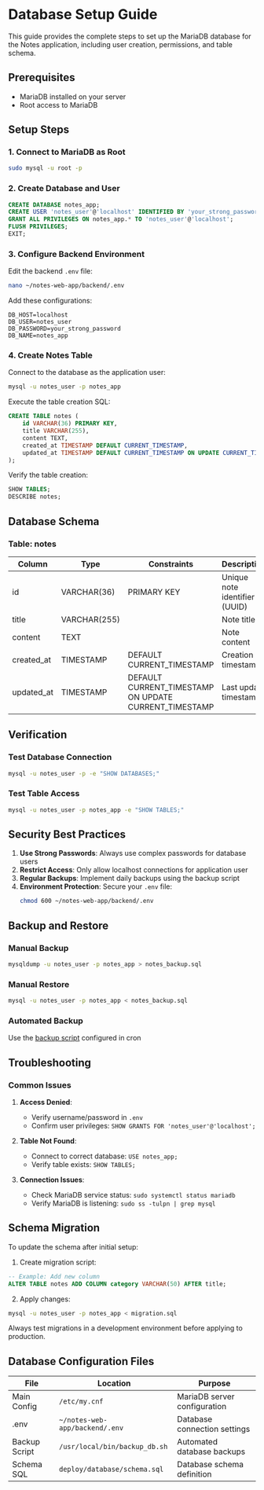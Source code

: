 # Database Setup Guide

This guide provides the complete steps to set up the MariaDB database for the Notes application, including user creation, permissions, and table schema.

## Prerequisites
- MariaDB installed on your server
- Root access to MariaDB

## Setup Steps

### 1. Connect to MariaDB as Root
```bash
sudo mysql -u root -p
```

### 2. Create Database and User
```sql
CREATE DATABASE notes_app;
CREATE USER 'notes_user'@'localhost' IDENTIFIED BY 'your_strong_password';
GRANT ALL PRIVILEGES ON notes_app.* TO 'notes_user'@'localhost';
FLUSH PRIVILEGES;
EXIT;
```

### 3. Configure Backend Environment
Edit the backend `.env` file:
```bash
nano ~/notes-web-app/backend/.env
```

Add these configurations:
```env
DB_HOST=localhost
DB_USER=notes_user
DB_PASSWORD=your_strong_password
DB_NAME=notes_app
```

### 4. Create Notes Table
Connect to the database as the application user:
```bash
mysql -u notes_user -p notes_app
```

Execute the table creation SQL:
```sql
CREATE TABLE notes (
    id VARCHAR(36) PRIMARY KEY,
    title VARCHAR(255),
    content TEXT,
    created_at TIMESTAMP DEFAULT CURRENT_TIMESTAMP,
    updated_at TIMESTAMP DEFAULT CURRENT_TIMESTAMP ON UPDATE CURRENT_TIMESTAMP
);
```

Verify the table creation:
```sql
SHOW TABLES;
DESCRIBE notes;
```

## Database Schema

### Table: notes

| Column       | Type         | Constraints                                              | Description                     |
|--------------|--------------|----------------------------------------------------------|---------------------------------|
| id           | VARCHAR(36)  | PRIMARY KEY                                              | Unique note identifier (UUID)   |
| title        | VARCHAR(255) |                                                          | Note title                      |
| content      | TEXT         |                                                          | Note content                    |
| created_at   | TIMESTAMP    | DEFAULT CURRENT_TIMESTAMP                                | Creation timestamp              |
| updated_at   | TIMESTAMP    | DEFAULT CURRENT_TIMESTAMP<br>ON UPDATE CURRENT_TIMESTAMP | Last update timestamp           |

## Verification

### Test Database Connection
```bash
mysql -u notes_user -p -e "SHOW DATABASES;"
```

### Test Table Access
```bash
mysql -u notes_user -p notes_app -e "SHOW TABLES;"
```

## Security Best Practices

1. **Use Strong Passwords**: Always use complex passwords for database users
2. **Restrict Access**: Only allow localhost connections for application user
3. **Regular Backups**: Implement daily backups using the backup script
4. **Environment Protection**: Secure your `.env` file:
   ```bash
   chmod 600 ~/notes-web-app/backend/.env
   ```

## Backup and Restore

### Manual Backup
```bash
mysqldump -u notes_user -p notes_app > notes_backup.sql
```

### Manual Restore
```bash
mysql -u notes_user -p notes_app < notes_backup.sql
```

### Automated Backup
Use the [backup script](./backup_db.sh) configured in cron

## Troubleshooting

### Common Issues
1. **Access Denied**:
   - Verify username/password in `.env`
   - Confirm user privileges: `SHOW GRANTS FOR 'notes_user'@'localhost';`

2. **Table Not Found**:
   - Connect to correct database: `USE notes_app;`
   - Verify table exists: `SHOW TABLES;`

3. **Connection Issues**:
   - Check MariaDB service status: `sudo systemctl status mariadb`
   - Verify MariaDB is listening: `sudo ss -tulpn | grep mysql`

## Schema Migration

To update the schema after initial setup:

1. Create migration script:
```sql
-- Example: Add new column
ALTER TABLE notes ADD COLUMN category VARCHAR(50) AFTER title;
```

2. Apply changes:
```bash
mysql -u notes_user -p notes_app < migration.sql
```

Always test migrations in a development environment before applying to production.

## Database Configuration Files

| File          | Location                       | Purpose                      |
|---------------|--------------------------------|------------------------------|
| Main Config   | `/etc/my.cnf`                  | MariaDB server configuration |
| .env          | `~/notes-web-app/backend/.env` | Database connection settings |
| Backup Script | `/usr/local/bin/backup_db.sh`  | Automated database backups   |
| Schema SQL    | `deploy/database/schema.sql`   | Database schema definition   |
